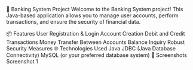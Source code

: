 🏦 Banking System Project
Welcome to the Banking System project! This Java-based application allows you to manage user accounts, perform transactions, and ensure the security of financial data.


📦 Features
User Registration & Login
Account Creation
Debit and Credit Transactions
Money Transfer Between Accounts
Balance Inquiry
Robust Security Measures
🌐 Technologies Used
Java
JDBC (Java Database Connectivity)
MySQL (or your preferred database system)
📸 Screenshots
Screenshot 1

